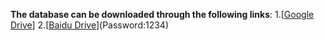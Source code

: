 **The database can be downloaded through the following links**:
1.[[Google Drive](https://drive.google.com/file/d/)]
2.[[Baidu Drive](https://pan.baidu.com/s/)](Password:1234)
